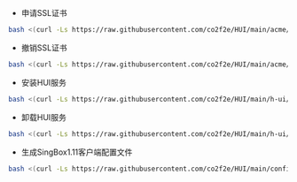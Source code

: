 * 申请SSL证书
```bash
bash <(curl -Ls https://raw.githubusercontent.com/co2f2e/HUI/main/acme/acme2.0.sh)
```
* 撤销SSL证书
```bash
bash <(curl -Ls https://raw.githubusercontent.com/co2f2e/HUI/main/acme/revoke_acme2.0.sh)
```

* 安装HUI服务
```bash
bash <(curl -Ls https://raw.githubusercontent.com/co2f2e/HUI/main/h-ui/install_hui.sh)
```

* 卸载HUI服务
```bash
bash <(curl -Ls https://raw.githubusercontent.com/co2f2e/HUI/main/h-ui/uninstall_hui.sh)
```

* 生成SingBox1.11客户端配置文件
```bash
bash <(curl -Ls https://raw.githubusercontent.com/co2f2e/HUI/main/config/create_singbox_client_config_file.sh)
```







